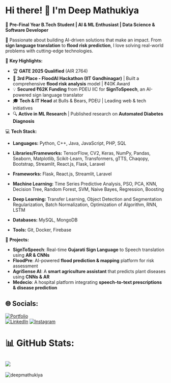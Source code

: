 # Hi there! 👋 I'm Deep Mathukiya  

🚀 **Pre-Final Year B.Tech Student | AI & ML Enthusiast | Data Science & Software Developer**  

🎯 Passionate about building AI-driven solutions that make an impact. From **sign language translation** to **flood risk prediction**, I love solving real-world problems with cutting-edge technologies.  

📌 **Key Highlights:**  
- 🏆 **GATE 2025 Qualified** (AIR 2764)  
- 🏅 **3rd Place - FloodAI Hackathon (IIT Gandhinagar)** | Built a comprehensive **flood risk analysis** model | ₹40K Award  
- 💡 **Secured ₹62K Funding** from PDEU IIC for **SignToSpeech**, an AI-powered sign language translator  
- 🎓 **Tech & IT Head** at Bulls & Bears, PDEU | Leading web & tech initiatives  
- 🔍 **Active in ML Research** | Published research on **Automated Diabetes Diagnosis**  

💻 **Tech Stack:**  
- **Languages:** Python, C++, Java, JavaScript, PHP, SQL  
- **Libraries/Frameworks:** TensorFlow, CV2, Keras, NumPy, Pandas, Seaborn, Matplotlib, Scikit-Learn, Transformers, gTTS, Chaqopy, Bootstrap, Streamlit, React.js, Flask, Laravel 
- **Frameworks:** Flask, React.js, Streamlit, Laravel  
- **Machine Learning:** Time Series Predictive Analysis, PSO, PCA, KNN, Decision Tree, Random Forest, SVM, Naive Bayes, Regression, Boosting
- **Deep Learning:** Transfer Learning, Object Detection and Segmentation Regularization, Batch Normalization, Optimization of Algorithm, RNN, LSTM 

- **Databases:** MySQL, MongoDB  
- **Tools:** Git, Docker, Firebase  

🔬 **Projects:**  
- **SignToSpeech**: Real-time **Gujarati Sign Language** to Speech translation using **AR & CNNs**  
- **FloodPre**: AI-powered **flood prediction & mapping** platform for risk assessment  
- **AgriSense AI**: A **smart agriculture assistant** that predicts plant diseases using **CNNs & AR**  
- **Medecio**: A hospital platform integrating **speech-to-text prescriptions & disease prediction**  


## 🌐 Socials:
[![Portfolio](https://img.shields.io/badge/Portfolio-Visit-orange?logo=google-chrome)](https://deepmportfolio.web.app)  
[![LinkedIn](https://img.shields.io/badge/LinkedIn-%230077B5.svg?logo=linkedin&logoColor=white)](https://linkedin.com/in/deepmathukiya) 
[![Instagram](https://img.shields.io/badge/Instagram-%23E4405F.svg?logo=Instagram&logoColor=white)](https://instagram.com/deepsmathukiya) 


# 📊 GitHub Stats:
![](https://github-readme-stats.vercel.app/api/top-langs/?username=DeepMathukiya&theme=dark&hide_border=false&include_all_commits=true&count_private=false&layout=compact)
---
<p align="left"> <img src="https://komarev.com/ghpvc/?username=DeepMathukiya&label=Profile%20views&color=0e75b6&style=flat" alt="deepmathukiya" /> </p>


